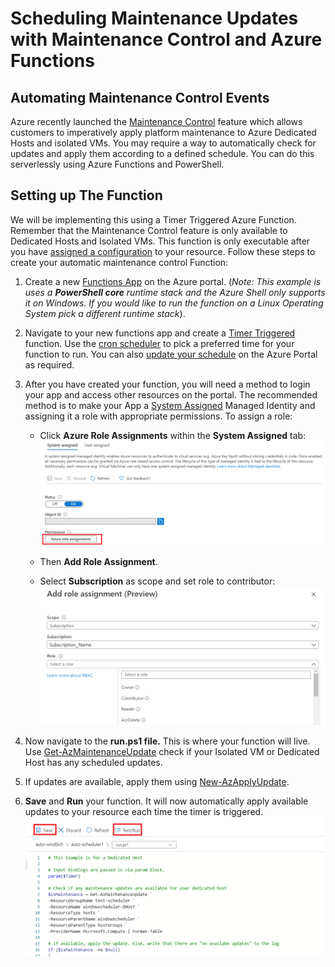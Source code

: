 # Scheduling Maintenance Updates with Maintenance Control and Azure Functions

## Automating Maintenance Control Events

Azure recently launched the [Maintenance Control](https://docs.microsoft.com/azure/virtual-machines/maintenance-control) feature which allows customers to imperatively apply platform maintenance to Azure Dedicated Hosts and isolated VMs. You may require a way to automatically check for updates and apply them according to a defined schedule. You can do this serverlessly using Azure Functions and PowerShell.


## Setting up The Function 

We will be implementing this using a Timer Triggered Azure Function. Remember that the Maintenance Control feature is only available to Dedicated Hosts and Isolated VMs. This function is only executable after you have [assigned a configuration](https://docs.microsoft.com/azure/virtual-machines/maintenance-control-powershell#assign-the-configuration) to your resource. Follow these steps to create your automatic maintenance control Function:


1. Create a new [Functions App](https://docs.microsoft.com/azure/azure-functions/functions-create-scheduled-function) on the Azure portal. (_Note: This example is uses a **PowerShell core** runtime stack and the Azure Shell only supports it on Windows. If you would like to run the function on a Linux Operating System pick a different runtime stack_).


1. Navigate to your new functions app and create a [Timer Triggered](https://docs.microsoft.com/azure/azure-functions/functions-create-scheduled-function#create-a-timer-triggered-function) function. Use the [cron scheduler](https://docs.microsoft.com/azure/azure-functions/functions-bindings-timer?tabs=csharp#ncrontab-expressions) to pick a preferred time for your function to run. You can also [update your schedule](https://docs.microsoft.com/azure/azure-functions/functions-create-scheduled-function#update-the-timer-schedule) on the Azure Portal as required.


3. After you have created your function, you will need a method to login your app and access other resources on the portal. The recommended method is to make your App a [System Assigned](https://docs.microsoft.com/en-us/azure/app-service/overview-managed-identity?tabs=dotnet) Managed Identity and assigning it a role with appropriate permissions. To assign a role:
   * Click **Azure Role Assignments** within the **System Assigned** tab:
     ![Add Identity](images/add_identity.png)

   * Then **Add Role Assignment**.

   * Select **Subscription** as scope and set role to contributor:
     ![Assign Role](images/assign_role.png)


1. Now navigate to the **run.ps1 file.** This is where your function will live. Use [Get-AzMaintenanceUpdate](https://docs.microsoft.com/azure/virtual-machines/maintenance-control-powershell#check-for-pending-updates) check if your Isolated VM or Dedicated Host has any scheduled updates.


5. If updates are available, apply them using [New-AzApplyUpdate](https://docs.microsoft.com/en-us/azure/virtual-machines/maintenance-control-powershell#apply-updates).

1. **Save** and **Run** your function. It will now automatically apply available updates to your resource each time the timer is triggered. ![Run Function](images/run_function.png)
